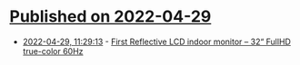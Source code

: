 # [Published on 2022-04-29](index.md)

* [2022-04-29, 11:29:13](https://news.ycombinator.com/item?id=31203809) - [First Reflective LCD indoor monitor – 32“ FullHD true-color 60Hz](https://www.sunvisiondisplay.com/reflective-lcd-monitor)
